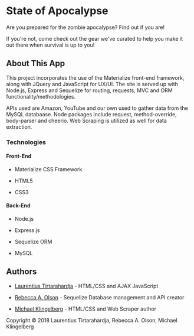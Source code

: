 # State of Apocalypse

Are you prepared for the zombie apocalypse? Find out if you are!

If you're not, come check out the gear we've curated to help you make it out there when survival is up to you!

## About This App

This project incorporates the use of the Materialize front-end framework, along with JQuery and JavaScript for UX/UI. The site is served up with Node.js, Express and Sequelize for routing, requests, MVC and ORM functionality/methodologies.

APIs used are Amazon, YouTube and our own used to gather data from the MySQL databaase. Node packages include request, method-override, body-parser and cheerio. Web Scraping is utilized as well for data extraction.

### Technologies

#### Front-End

* Materialize CSS Framework

* HTML5

* CSS3

#### Back-End

* Node.js

* Express.js

* Sequelize ORM

* MySQL

## Authors

* [Laurentius Tirtarahardja](https://github.com/pablackhawk) - HTML/CSS and AJAX JavaScript

* [Rebecca A. Olson](https://github.com/rebbbeccao) - Sequelize Database management and API creator

* [Michael Klingelberg](https://github.com/mdk82) - HTML/CSS and Web Scraper author

Copyright &copy; 2018 Laurentius Tirtarahardja, Rebecca A. Olson, Michael Klingelberg
